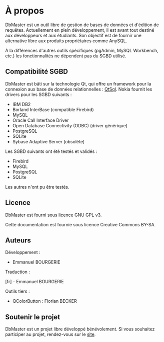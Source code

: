 À propos
========

DbMaster est un outil libre de gestion de bases de données et d'édition de requêtes.
Actuellement en plein développement, il est avant tout destiné aux développeurs et aux étudiants. Son objectif est de fournir une alternative libre aux produits propriétaires comme AnySQL.

À la différences d'autres outils spécifiques (pgAdmin, MySQL Workbench, etc.) les fonctionnalités ne dépendent pas du SGBD utilisé.

Compatibilité SGBD
------------------

DbMaster est bâti sur la technologie Qt, qui offre un framework pour la connexion aux base de données relationnelles : [QtSql](http://doc.qt.nokia.com/4.7/qtsql.html).
Nokia fournit les drivers pour les SGBD suivants :

* IBM DB2
* Borland InterBase (compatible Firebird)
* MySQL
* Oracle Call Interface Driver
* Open Database Connectivity (ODBC) (driver générique)
* PostgreSQL
* SQLite
* Sybase Adaptive Server (obsolète)

Les SGBD suivants ont été testés et validés :

* Firebird
* MySQL
* PostgreSQL
* SQLite

Les autres n'ont pu être testés.


Licence
-------

DbMaster est fourni sous licence GNU GPL v3.

Cette documentation est fournie sous licence Creative Commons BY-SA.


Auteurs
-------

Développement :

- Emmanuel BOURGERIE

Traduction :

[fr] - Emmanuel BOURGERIE

Outils tiers :

- QColorButton : Florian BECKER

Soutenir le projet
------------------

DbMaster est un projet libre développé bénévolement. Si vous souhaitez participer au projet, rendez-vous sur le [site](http://projets.developpez.com/projects/dbmaster).

